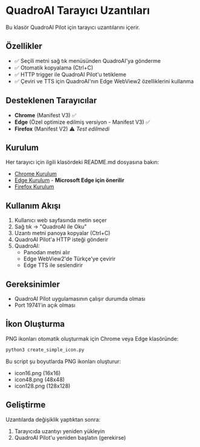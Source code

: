 # QuadroAI Tarayıcı Uzantıları

Bu klasör QuadroAI Pilot için tarayıcı uzantılarını içerir.

## Özellikler

- ✅ Seçili metni sağ tık menüsünden QuadroAI'ya gönderme
- ✅ Otomatik kopyalama (Ctrl+C)
- ✅ HTTP trigger ile QuadroAI Pilot'u tetikleme
- ✅ Çeviri ve TTS için QuadroAI'nın Edge WebView2 özelliklerini kullanma

## Desteklenen Tarayıcılar

- **Chrome** (Manifest V3) ✅
- **Edge** (Özel optimize edilmiş versiyon - Manifest V3) ✅
- **Firefox** (Manifest V2) ⚠️ *Test edilmedi*

## Kurulum

Her tarayıcı için ilgili klasördeki README.md dosyasına bakın:
- [Chrome Kurulum](./Chrome/README.md)
- [Edge Kurulum](./Edge/README.md) - **Microsoft Edge için önerilir**
- [Firefox Kurulum](./Firefox/README.md)

## Kullanım Akışı

1. Kullanıcı web sayfasında metin seçer
2. Sağ tık → "QuadroAI ile Oku"
3. Uzantı metni panoya kopyalar (Ctrl+C)
4. QuadroAI Pilot'a HTTP isteği gönderir
5. QuadroAI:
   - Panodan metni alır
   - Edge WebView2'de Türkçe'ye çevirir
   - Edge TTS ile seslendirir

## Gereksinimler

- QuadroAI Pilot uygulamasının çalışır durumda olması
- Port 19741'in açık olması

## İkon Oluşturma

PNG ikonları otomatik oluşturmak için Chrome veya Edge klasöründe:
```bash
python3 create_simple_icon.py
```

Bu script şu boyutlarda PNG ikonları oluşturur:
- icon16.png (16x16)
- icon48.png (48x48)
- icon128.png (128x128)

## Geliştirme

Uzantılarda değişiklik yaptıktan sonra:
1. Tarayıcıda uzantıyı yeniden yükleyin
2. QuadroAI Pilot'u yeniden başlatın (gerekirse)